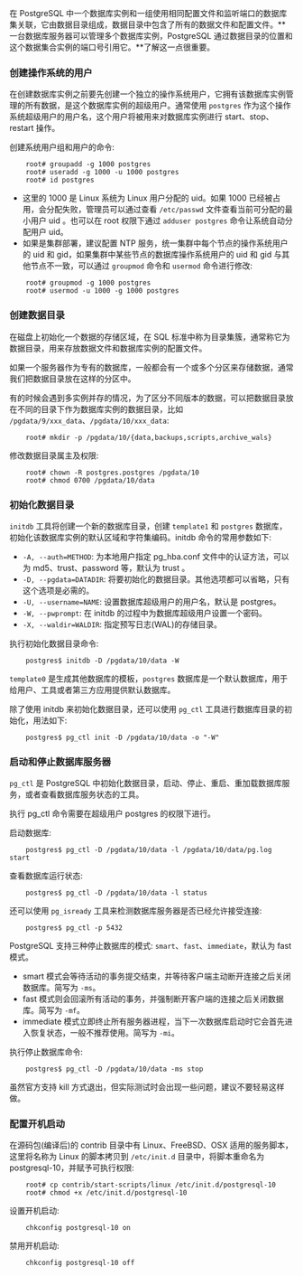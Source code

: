 
在 PostgreSQL 中一个数据库实例和一组使用相同配置文件和监听端口的数据库集关联，它由数据目录组成，数据目录中包含了所有的数据文件和配置文件。**一台数据库服务器可以管理多个数据库实例，PostgreSQL 通过数据目录的位置和这个数据集合实例的端口号引用它。**了解这一点很重要。


### 创建操作系统的用户

在创建数据库实例之前要先创建一个独立的操作系统用户，它拥有该数据库实例管理的所有数据，是这个数据库实例的超级用户。通常使用 `postgres` 作为这个操作系统超级用户的用户名，这个用户将被用来对数据库实例进行 start、stop、restart 操作。

创建系统用户组和用户的命令:
```shell
    root# groupadd -g 1000 postgres
    root# useradd -g 1000 -u 1000 postgres
    root# id postgres
```
* 这里的 1000 是 Linux 系统为 Linux 用户分配的 uid。如果 1000 已经被占用，会分配失败，管理员可以通过查看 `/etc/passwd` 文件查看当前可分配的最小用户 uid 。也可以在 root 权限下通过 `adduser postgres` 命令让系统自动分配用户 uid。
* 如果是集群部署，建议配置 NTP 服务，统一集群中每个节点的操作系统用户的 uid 和 gid，如果集群中某些节点的数据库操作系统用户的 uid 和 gid 与其他节点不一致，可以通过 `groupmod` 命令和 `usermod` 命令进行修改:
```shell
    root# groupmod -g 1000 postgres
    root# usermod -u 1000 -g 1000 postgres
```


### 创建数据目录

在磁盘上初始化一个数据的存储区域，在 SQL 标准中称为目录集簇，通常称它为数据目录，用来存放数据文件和数据库实例的配置文件。

如果一个服务器作为专有的数据库，一般都会有一个或多个分区来存储数据，通常我们把数据目录放在这样的分区中。

有的时候会遇到多实例并存的情况，为了区分不同版本的数据，可以把数据目录放在不同的目录下作为数据库实例的数据目录，比如 `/pgdata/9/xxx_data`、`/pgdata/10/xxx_data`:
```shell
    root# mkdir -p /pgdata/10/{data,backups,scripts,archive_wals}
```
修改数据目录属主及权限:
```shell
    root# chown -R postgres.postgres /pgdata/10
    root# chmod 0700 /pgdata/10/data
```


### 初始化数据目录

`initdb` 工具将创建一个新的数据库目录，创建 `template1` 和 `postgres` 数据库，初始化该数据库实例的默认区域和字符集编码。initdb 命令的常用参数如下:
* `-A, --auth=METHOD`: 为本地用户指定 pg_hba.conf 文件中的认证方法，可以为 md5、trust、password 等，默认为 trust 。
* `-D, --pgdata=DATADIR`: 将要初始化的数据目录。其他选项都可以省略，只有这个选项是必需的。
* `-U, --username=NAME`: 设置数据库超级用户的用户名，默认是 postgres。
* `-W, --pwprompt`: 在 initdb 的过程中为数据库超级用户设置一个密码。
* `-X, --waldir=WALDIR`: 指定预写日志(WAL)的存储目录。

执行初始化数据目录命令:
```shell
    postgres$ initdb -D /pgdata/10/data -W
```
`template0` 是生成其他数据库的模板，`postgres` 数据库是一个默认数据库，用于给用户、工具或者第三方应用提供默认数据库。

除了使用 initdb 来初始化数据目录，还可以使用 `pg_ctl` 工具进行数据库目录的初始化，用法如下:
```shell
    postgres$ pg_ctl init -D /pgdata/10/data -o "-W"
```


### 启动和停止数据库服务器

`pg_ctl` 是 PostgreSQL 中初始化数据目录，启动、停止、重启、重加载数据库服务，或者查看数据库服务状态的工具。

执行 pg_ctl 命令需要在超级用户 postgres 的权限下进行。

启动数据库:
```shell
    postgres$ pg_ctl -D /pgdata/10/data -l /pgdata/10/data/pg.log start
```

查看数据库运行状态:
```shell
    postgres$ pg_ctl -D /pgdata/10/data -l status
```

还可以使用 `pg_isready` 工具来检测数据库服务器是否已经允许接受连接:
```shell
    postgres$ pg_ctl -p 5432
```

PostgreSQL 支持三种停止数据库的模式: `smart`、`fast`、`immediate`，默认为 fast 模式。
- smart 模式会等待活动的事务提交结束，并等待客户端主动断开连接之后关闭数据库。简写为 `-ms`。
- fast 模式则会回滚所有活动的事务，并强制断开客户端的连接之后关闭数据库。简写为 `-mf`。
- immediate 模式立即终止所有服务器进程，当下一次数据库启动时它会首先进入恢复状态，一般不推荐使用。简写为 `-mi`。

执行停止数据库命令:
```shell
    postgres$ pg_ctl -D /pgdata/10/data -ms stop
```
虽然官方支持 kill 方式退出，但实际测试时会出现一些问题，建议不要轻易这样做。


### 配置开机启动

在源码包(编译后)的 contrib 目录中有 Linux、FreeBSD、OSX 适用的服务脚本，这里将名称为 Linux 的脚本拷贝到 `/etc/init.d` 目录中，将脚本重命名为 postgresql-10，并赋予可执行权限:
```shell
    root# cp contrib/start-scripts/linux /etc/init.d/postgresql-10
    root# chmod +x /etc/init.d/postgresql-10
```

设置开机启动:
```shell
    chkconfig postgresql-10 on
```

禁用开机启动:
```shell
    chkconfig postgresql-10 off
```
